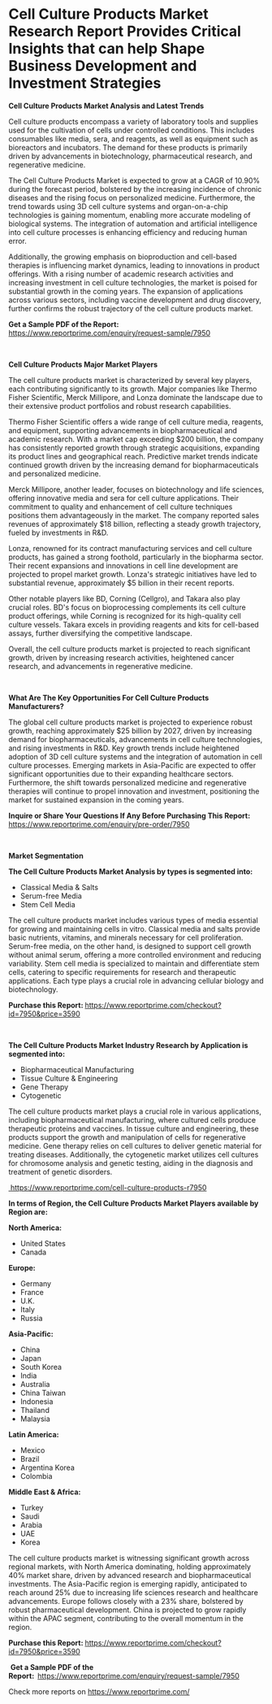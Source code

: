 <p><h1>Cell Culture Products Market Research Report Provides Critical Insights that can help Shape Business Development and Investment Strategies</h1></p><p><strong>Cell Culture Products Market Analysis and Latest Trends</strong></p>
<p><p>Cell culture products encompass a variety of laboratory tools and supplies used for the cultivation of cells under controlled conditions. This includes consumables like media, sera, and reagents, as well as equipment such as bioreactors and incubators. The demand for these products is primarily driven by advancements in biotechnology, pharmaceutical research, and regenerative medicine.</p><p>The Cell Culture Products Market is expected to grow at a CAGR of 10.90% during the forecast period, bolstered by the increasing incidence of chronic diseases and the rising focus on personalized medicine. Furthermore, the trend towards using 3D cell culture systems and organ-on-a-chip technologies is gaining momentum, enabling more accurate modeling of biological systems. The integration of automation and artificial intelligence into cell culture processes is enhancing efficiency and reducing human error.</p><p>Additionally, the growing emphasis on bioproduction and cell-based therapies is influencing market dynamics, leading to innovations in product offerings. With a rising number of academic research activities and increasing investment in cell culture technologies, the market is poised for substantial growth in the coming years. The expansion of applications across various sectors, including vaccine development and drug discovery, further confirms the robust trajectory of the cell culture products market.</p></p>
<p><strong>Get a Sample PDF of the Report:&nbsp;</strong> <a href="https://www.reportprime.com/enquiry/request-sample/7950?utm_campaign=3456&utm_medium=2&utm_source=Github&utm_content=ia&utm_term=19032025&utm_id=cell-culture-products">https://www.reportprime.com/enquiry/request-sample/7950</a></p>
<p>&nbsp;</p>
<p><strong>Cell Culture Products Major Market Players</strong></p>
<p><p>The cell culture products market is characterized by several key players, each contributing significantly to its growth. Major companies like Thermo Fisher Scientific, Merck Millipore, and Lonza dominate the landscape due to their extensive product portfolios and robust research capabilities.</p><p>Thermo Fisher Scientific offers a wide range of cell culture media, reagents, and equipment, supporting advancements in biopharmaceutical and academic research. With a market cap exceeding $200 billion, the company has consistently reported growth through strategic acquisitions, expanding its product lines and geographical reach. Predictive market trends indicate continued growth driven by the increasing demand for biopharmaceuticals and personalized medicine.</p><p>Merck Millipore, another leader, focuses on biotechnology and life sciences, offering innovative media and sera for cell culture applications. Their commitment to quality and enhancement of cell culture techniques positions them advantageously in the market. The company reported sales revenues of approximately $18 billion, reflecting a steady growth trajectory, fueled by investments in R&D.</p><p>Lonza, renowned for its contract manufacturing services and cell culture products, has gained a strong foothold, particularly in the biopharma sector. Their recent expansions and innovations in cell line development are projected to propel market growth. Lonza's strategic initiatives have led to substantial revenue, approximately $5 billion in their recent reports.</p><p>Other notable players like BD, Corning (Cellgro), and Takara also play crucial roles. BD's focus on bioprocessing complements its cell culture product offerings, while Corning is recognized for its high-quality cell culture vessels. Takara excels in providing reagents and kits for cell-based assays, further diversifying the competitive landscape.</p><p>Overall, the cell culture products market is projected to reach significant growth, driven by increasing research activities, heightened cancer research, and advancements in regenerative medicine.</p></p>
<p>&nbsp;</p>
<p><strong>What Are The Key Opportunities For Cell Culture Products Manufacturers?</strong></p>
<p><p>The global cell culture products market is projected to experience robust growth, reaching approximately $25 billion by 2027, driven by increasing demand for biopharmaceuticals, advancements in cell culture technologies, and rising investments in R&D. Key growth trends include heightened adoption of 3D cell culture systems and the integration of automation in cell culture processes. Emerging markets in Asia-Pacific are expected to offer significant opportunities due to their expanding healthcare sectors. Furthermore, the shift towards personalized medicine and regenerative therapies will continue to propel innovation and investment, positioning the market for sustained expansion in the coming years.</p></p>
<p><strong>Inquire or Share Your Questions If Any Before Purchasing This Report:</strong> <a href="https://www.reportprime.com/enquiry/pre-order/7950?utm_campaign=3456&utm_medium=2&utm_source=Github&utm_content=ia&utm_term=19032025&utm_id=cell-culture-products">https://www.reportprime.com/enquiry/pre-order/7950</a></p>
<p>&nbsp;</p>
<p><strong>Market Segmentation</strong></p>
<p><strong>The Cell Culture Products Market Analysis by types is segmented into:</strong></p>
<p><ul><li>Classical Media & Salts</li><li>Serum-free Media</li><li>Stem Cell Media</li></ul></p>
<p><p>The cell culture products market includes various types of media essential for growing and maintaining cells in vitro. Classical media and salts provide basic nutrients, vitamins, and minerals necessary for cell proliferation. Serum-free media, on the other hand, is designed to support cell growth without animal serum, offering a more controlled environment and reducing variability. Stem cell media is specialized to maintain and differentiate stem cells, catering to specific requirements for research and therapeutic applications. Each type plays a crucial role in advancing cellular biology and biotechnology.</p></p>
<p><strong>Purchase this Report:&nbsp;</strong><a href="https://www.reportprime.com/checkout?id=7950&price=3590&utm_campaign=3456&utm_medium=2&utm_source=Github&utm_content=ia&utm_term=19032025&utm_id=cell-culture-products">https://www.reportprime.com/checkout?id=7950&price=3590</a></p>
<p>&nbsp;</p>
<p><strong>The Cell Culture Products Market Industry Research by Application is segmented into:</strong></p>
<p><ul><li>Biopharmaceutical Manufacturing</li><li>Tissue Culture & Engineering</li><li>Gene Therapy</li><li>Cytogenetic</li></ul></p>
<p><p>The cell culture products market plays a crucial role in various applications, including biopharmaceutical manufacturing, where cultured cells produce therapeutic proteins and vaccines. In tissue culture and engineering, these products support the growth and manipulation of cells for regenerative medicine. Gene therapy relies on cell cultures to deliver genetic material for treating diseases. Additionally, the cytogenetic market utilizes cell cultures for chromosome analysis and genetic testing, aiding in the diagnosis and treatment of genetic disorders.</p></p>
<p><a href="https://www.reportprime.com/cell-culture-products-r7950?utm_campaign=3456&utm_medium=2&utm_source=Github&utm_content=ia&utm_term=19032025&utm_id=cell-culture-products">&nbsp;https://www.reportprime.com/cell-culture-products-r7950</a></p>
<p><strong>In terms of Region, the Cell Culture Products Market Players available by Region are:</strong></p>
<p>
    <p> <strong> North America: </strong>
        <ul>
            <li>United States</li>
            <li>Canada</li>
        </ul>
        </p> 
    <p> <strong> Europe: </strong>
        <ul>
            <li>Germany</li>
            <li>France</li>
            <li>U.K.</li>
            <li>Italy</li>
            <li>Russia</li>
        </ul>
        </p> 
    <p> <strong> Asia-Pacific: </strong>
        <ul>
            <li>China</li>
            <li>Japan</li>
            <li>South Korea</li>
            <li>India</li>
            <li>Australia</li>
            <li>China Taiwan</li>
            <li>Indonesia</li>
            <li>Thailand</li>
            <li>Malaysia</li>
        </ul>
        </p> 
    <p> <strong> Latin America: </strong>
        <ul>
            <li>Mexico</li>
            <li>Brazil</li>
            <li>Argentina Korea</li>
            <li>Colombia</li>
        </ul>
        </p> 
    <p> <strong> Middle East & Africa: </strong>
        <ul>
            <li>Turkey</li>
            <li>Saudi</li>
            <li>Arabia</li>
            <li>UAE</li>
            <li>Korea</li>
        </ul>
    </p>
    </p>
<p><p>The cell culture products market is witnessing significant growth across regional markets, with North America dominating, holding approximately 40% market share, driven by advanced research and biopharmaceutical investments. The Asia-Pacific region is emerging rapidly, anticipated to reach around 25% due to increasing life sciences research and healthcare advancements. Europe follows closely with a 23% share, bolstered by robust pharmaceutical development. China is projected to grow rapidly within the APAC segment, contributing to the overall momentum in the region.</p></p>
<p><strong>Purchase this Report: </strong><a href="https://www.reportprime.com/checkout?id=7950&price=3590&utm_campaign=3456&utm_medium=2&utm_source=Github&utm_content=ia&utm_term=19032025&utm_id=cell-culture-products">https://www.reportprime.com/checkout?id=7950&price=3590</a></p>
<p>&nbsp;<strong>Get a Sample PDF of the Report:&nbsp;&nbsp;</strong><a href="https://www.reportprime.com/enquiry/request-sample/7950?utm_campaign=3456&utm_medium=2&utm_source=Github&utm_content=ia&utm_term=19032025&utm_id=cell-culture-products">https://www.reportprime.com/enquiry/request-sample/7950</a></p>
<p><strong></strong></p>
<p>Check more reports on <a href="https://www.reportprime.com/?utm_campaign=3456&utm_medium=2&utm_source=Github&utm_content=ia&utm_term=19032025&utm_id=cell-culture-products">https://www.reportprime.com/</a></p>